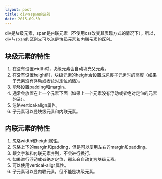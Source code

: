 ```yaml
---
layout: post
title: div与span的区别
date: 2015-09-30
---
```


div是块级元素，span是内联元素（不使用css改变其表现方式的情况下）。所以，div与span的区别又可以说是块级元素和内联元素的区别。

块级元素的特性
--------------
1. 在没有设置width时，块级元素会自动填充父元素。
2. 在没有设置height时，块级元素的height会设置成包裹子元素时的高度（如果子元素没有浮动或者绝对定位的话）。
3. 能够设置padding和margin。
4. 通常会放置在上一个元素下面（如果上一个元素没有浮动或者绝对定位的元素的话）。
5. 忽略vertical-align属性。
6. 子元素可以是块级元素和内联元素。

内联元素的特性
--------------
1. 忽略width和height属性。
2. 忽略上下的margin和padding，但是可以使用左右的margin和padding。
3. 跟文字和和内联元素并列，不会进行换行。
4. 如果进行浮动或者绝对定位，那么会自动变为块级元素。
5. 可以使用vertical-align属性。
6. 子元素可以是内联元素，但不能是块级元素。
